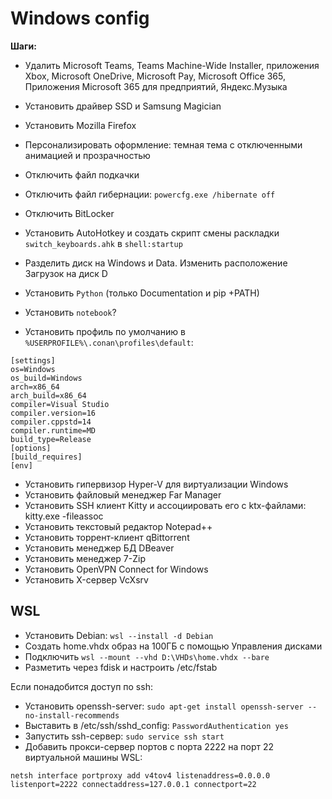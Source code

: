 # Windows config

**Шаги:**

- Удалить Microsoft Teams, Teams Machine-Wide Installer, приложения Xbox, Microsoft OneDrive, Microsoft Pay, Microsoft Office 365, Приложения Microsoft 365 для предприятий, Яндекс.Музыка
- Установить драйвер SSD и Samsung Magician
- Установить Mozilla Firefox
- Персонализировать оформление: темная тема с отключенными анимацией и прозрачностью
- Отключить файл подкачки
- Отключить файл гибернации: `powercfg.exe /hibernate off`
- Отключить BitLocker
- Установить AutoHotkey и создать скрипт смены раскладки `switch_keyboards.ahk` в `shell:startup`
- Разделить диск на Windows и Data. Изменить расположение Загрузок на диск D

- Установить `Python` (только Documentation и pip +PATH)
- Установить `notebook`?
- Установить профиль по умолчанию в `%USERPROFILE%\.conan\profiles\default`:

```
[settings]
os=Windows
os_build=Windows
arch=x86_64
arch_build=x86_64
compiler=Visual Studio
compiler.version=16
compiler.cppstd=14
compiler.runtime=MD
build_type=Release
[options]
[build_requires]
[env]
```

- Установить гипервизор Hyper-V для виртуализации Windows
- Установить файловый менеджер Far Manager
- Установить SSH клиент Kitty и ассоциировать его с ktx-файлами: kitty.exe -fileassoc
- Установить текстовый редактор Notepad++
- Установить торрент-клиент qBittorrent
- Установить менеджер БД DBeaver
- Установить менеджер 7-Zip
- Установить OpenVPN Connect for Windows
- Установить X-сервер VcXsrv

## WSL

- Установить Debian: `wsl --install -d Debian`
- Создать home.vhdx образ на 100ГБ с помощью Управления дисками
- Подключить `wsl --mount --vhd D:\VHDs\home.vhdx --bare`
- Разметить через fdisk и настроить /etc/fstab

Если понадобится доступ по ssh:
  - Установить openssh-server: `sudo apt-get install openssh-server --no-install-recommends`
  - Выставить в /etc/ssh/sshd_config: `PasswordAuthentication yes`
  - Запустить ssh-сервер: `sudo service ssh start`
- Добавить прокси-сервер портов с порта 2222 на порт 22 виртуальной машины WSL:
```
netsh interface portproxy add v4tov4 listenaddress=0.0.0.0 listenport=2222 connectaddress=127.0.0.1 connectport=22
```
